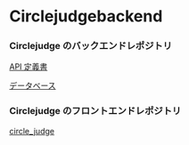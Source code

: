 # Circlejudgebackend

### Circlejudge のバックエンドレポジトリ

[API 定義書](https://docs.google.com/spreadsheets/d/1vSFj8MW07QFGrukhKsckCQtRT4PEgpBXsOGtH_o7MYM/edit?usp=sharing)

[データベース](https://docs.google.com/spreadsheets/d/1P8RDPMX0JVFRxPC50dSZLSPnH7kczvb67yM1BqBOs-0/edit#gid=0)

### Circlejudge のフロントエンドレポジトリ

[circle_judge](https://github.com/618knot/circle_judge)


